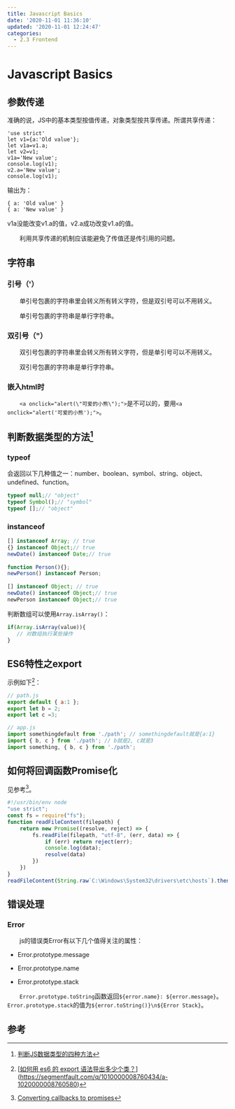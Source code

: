```yaml
---
title: Javascript Basics
date: '2020-11-01 11:36:10'
updated: '2020-11-01 12:24:47'
categories:
  - 2.3 Frontend
---
```

# Javascript Basics

## 参数传递

准确的说，JS中的基本类型按值传递，对象类型按共享传递。所谓共享传递：

```
'use strict'
let v1={a:'Old value'};
let v1a=v1.a;
let v2=v1;
v1a='New value';
console.log(v1);
v2.a='New value';
console.log(v1);
```

输出为：

```
{ a: 'Old value' }
{ a: 'New value' }
```

v1a没能改变v1.a的值，v2.a成功改变v1.a的值。

　　利用共享传递的机制应该能避免了传值还是传引用的问题。

## 字符串

### 引号（'）

　　单引号包裹的字符串里会转义所有转义字符，但是双引号可以不用转义。

　　单引号包裹的字符串是单行字符串。

### 双引号（"）

　　双引号包裹的字符串里会转义所有转义字符，但是单引号可以不用转义。

　　双引号包裹的字符串是单行字符串。

### 嵌入html时

　　`<a onclick="alert(\"可爱的小熊\");">`是不可以的，要用`<a onclick="alert('可爱的小熊');">`。

## 判断数据类型的方法[^3]

### typeof

会返回以下几种值之一：number、boolean、symbol、string、object、undefined、function。

```js
typeof null;// "object"
typeof Symbol();// "symbol"
typeof [];// "object"
```

### instanceof

```js
[] instanceof Array; // true
{} instanceof Object;// true
newDate() instanceof Date;// true
 
function Person(){};
newPerson() instanceof Person;
 
[] instanceof Object; // true
newDate() instanceof Object;// true
newPerson instanceof Object;// true
```

判断数组可以使用`Array.isArray()`：

```js
if(Array.isArray(value)){
   // 对数组执行某些操作
}
```

## ES6特性之export

示例如下[^1]：

```javascript
// path.js
export default { a:1 };
export let b = 2;
export let c =3;

// app.js
import somethingdefault from './path'; // somethingdefault就是{a:1}
import { b, c } from './path'; // b就是2, c就是3
import something, { b, c } from './path';
```

## 如何将回调函数Promise化

见参考[^2]。

```js
#!/usr/bin/env node
"use strict";
const fs = require("fs");
function readFileContent(filepath) {
    return new Promise((resolve, reject) => {
        fs.readFile(filepath, "utf-8", (err, data) => {
            if (err) return reject(err);
            console.log(data);
            resolve(data)
        })
    })
}
readFileContent(String.raw`C:\Windows\System32\drivers\etc\hosts`).then(data => { console.log(data) }).catch(err => { console.log(err) });
```

## 错误处理

### Error

　　js的错误类Error有以下几个值得关注的属性：

- Error.prototype.message

- Error.prototype.name

- Error.prototype.stack

　　`Error.prototype.toString`函数返回`${error.name}: ${error.message}`。`Error.prototype.stack`的值为`${error.toString()}\n${Error Stack}`。

## 参考

[^1]:[[如何用 es6 的 export 语法导出多少个类？](https://segmentfault.com/q/1010000008760434)](https://segmentfault.com/q/1010000008760434/a-1020000008760580)
[^2]: [Converting callbacks to promises](https://zellwk.com/blog/converting-callbacks-to-promises/)

[^3]: [判断JS数据类型的四种方法](https://www.cnblogs.com/onepixel/p/5126046.html)

